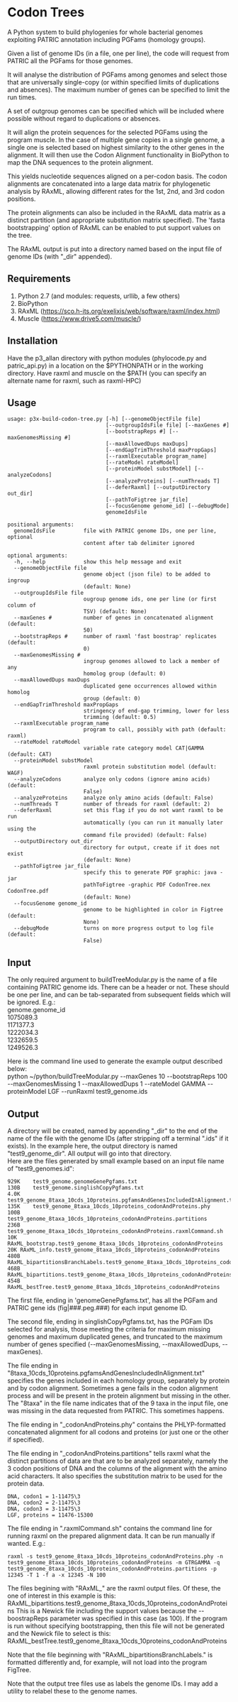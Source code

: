 Codon Trees
==========
A Python system to build phylogenies for whole bacterial genomes exploiting PATRIC annotation including PGFams (homology groups).

Given a list of genome IDs (in a file, one per line), the code will request from PATRIC all the PGFams for those genomes.

It will analyse the distribution of PGFams among genomes and select those that are universally single-copy (or within specified limits of duplications and absences).
The maximum number of genes can be specified to limit the run times.

A set of outgroup genomes can be specified which will be included where possible without regard to duplications or absences.

It will align the protein sequences for the selected PGFams using the program muscle.
In the case of multiple gene copies in a single genome, a single one is selected based on highest similarity to the other genes in the alignment.
It will then use the Codon Alignment functionality in BioPython to map the DNA sequences to the protein alignment. 

This yields nucleotide sequences aligned on a per-codon basis.
The codon alignments are concatenated into a large data matrix for phylogenetic analysis by RAxML, allowing different rates for the 
1st, 2nd, and 3rd codon positions.

The protein alignments can also be included in the RAxML data matrix as a distinct partition (and appropriate substitution matrix specified).
The 'fasta bootstrapping' option of RAxML can be enabled to put support values on the tree.

The RAxML output is put into a directory named based on the input file of genome IDs (with "_dir" appended).

Requirements
------------
1. Python 2.7 (and modules: requests, urllib, a few others)
2. BioPython
3. RAxML (https://sco.h-its.org/exelixis/web/software/raxml/index.html)
4. Muscle (https://www.drive5.com/muscle/)

Installation
------------
Have the p3_allan directory with python modules (phylocode.py and patric_api.py)
in a location on the $PYTHONPATH or in the working directory.
Have raxml and muscle on the $PATH (you can specify an alternate name for raxml, such as raxml-HPC)

Usage
-----
```
usage: p3x-build-codon-tree.py [-h] [--genomeObjectFile file]
                               [--outgroupIdsFile file] [--maxGenes #]
                               [--bootstrapReps #] [--maxGenomesMissing #]
                               [--maxAllowedDups maxDups]
                               [--endGapTrimThreshold maxPropGaps]
                               [--raxmlExecutable program_name]
                               [--rateModel rateModel]
                               [--proteinModel substModel] [--analyzeCodons]
                               [--analyzeProteins] [--numThreads T]
                               [--deferRaxml] [--outputDirectory out_dir]
                               [--pathToFigtree jar_file]
                               [--focusGenome genome_id] [--debugMode]
                               genomeIdsFile

positional arguments:
  genomeIdsFile         file with PATRIC genome IDs, one per line, optional
                        content after tab delimiter ignored

optional arguments:
  -h, --help            show this help message and exit
  --genomeObjectFile file
                        genome object (json file) to be added to ingroup
                        (default: None)
  --outgroupIdsFile file
                        ougroup genome ids, one per line (or first column of
                        TSV) (default: None)
  --maxGenes #          number of genes in concatenated alignment (default:
                        50)
  --bootstrapReps #     number of raxml 'fast boostrap' replicates (default:
                        0)
  --maxGenomesMissing #
                        ingroup genomes allowed to lack a member of any
                        homolog group (default: 0)
  --maxAllowedDups maxDups
                        duplicated gene occurrences allowed within homolog
                        group (default: 0)
  --endGapTrimThreshold maxPropGaps
                        stringency of end-gap trimming, lower for less
                        trimming (default: 0.5)
  --raxmlExecutable program_name
                        program to call, possibly with path (default: raxml)
  --rateModel rateModel
                        variable rate category model CAT|GAMMA (default: CAT)
  --proteinModel substModel
                        raxml protein substitution model (default: WAGF)
  --analyzeCodons       analyze only codons (ignore amino acids) (default:
                        False)
  --analyzeProteins     analyze only amino acids (default: False)
  --numThreads T        number of threads for raxml (default: 2)
  --deferRaxml          set this flag if you do not want raxml to be run
                        automatically (you can run it manually later using the
                        command file provided) (default: False)
  --outputDirectory out_dir
                        directory for output, create if it does not exist
                        (default: None)
  --pathToFigtree jar_file
                        specify this to generate PDF graphic: java -jar
                        pathToFigtree -graphic PDF CodonTree.nex CodonTree.pdf
                        (default: None)
  --focusGenome genome_id
                        genome to be highlighted in color in Figtree (default:
                        None)
  --debugMode           turns on more progress output to log file (default:
                        False)
```

Input
-----
The only required argument to buildTreeModular.py is the name of a file containing PATRIC genome ids.
There can be a header or not.
These should be one per line, and can be tab-separated from subsequent fields which will be ignored.
E.g.:  
genome.genome_id  
1075089.3  
1171377.3  
1222034.3  
1232659.5  
1249526.3  

Here is the command line used to generate the example output described below:  
python ~/python/buildTreeModular.py --maxGenes 10 --bootstrapReps 100 --maxGenomesMissing 1 --maxAllowedDups 1 --rateModel GAMMA --proteinModel LGF --runRaxml test9_genome.ids 

Output
------
A directory will be created, named by appending "_dir" to the end of the name of the file with the genome IDs (after stripping off a terminal ".ids" if it exists). In the example here, the output directory is named "test9_genome_dir".
All output will go into that directory.  
Here are the files generated by small example based on an input file name of "test9_genomes.id":

```
929K	test9_genome.genomeGenePgfams.txt  
130B	test9_genome.singlishCopyPgfams.txt  
4.0K	test9_genome_8taxa_10cds_10proteins.pgfamsAndGenesIncludedInAlignment.txt  
135K	test9_genome_8taxa_10cds_10proteins_codonAndProteins.phy  
100B	test9_genome_8taxa_10cds_10proteins_codonAndProteins.partitions  
236B	test9_genome_8taxa_10cds_10proteins_codonAndProteins.raxmlCommand.sh  
10K	RAxML_bootstrap.test9_genome_8taxa_10cds_10proteins_codonAndProteins  
20K	RAxML_info.test9_genome_8taxa_10cds_10proteins_codonAndProteins  
480B	RAxML_bipartitionsBranchLabels.test9_genome_8taxa_10cds_10proteins_codonAndProteins  
468B	RAxML_bipartitions.test9_genome_8taxa_10cds_10proteins_codonAndProteins  
454B	RAxML_bestTree.test9_genome_8taxa_10cds_10proteins_codonAndProteins  
```

The first file, ending in 'genomeGenePgfams.txt', has all the PGFam and PATRIC gene ids (fig|###.peg.###) for each input genome ID.

The second file, ending in singlishCopyPgfams.txt, has the PGFam IDs selected for analysis, those meeting the criteria for maximum missing genomes and maximum duplicated genes, and truncated to the maximum number of genes specified (--maxGenomesMissing, --maxAllowedDups, --maxGenes).

The file ending in "8taxa_10cds_10proteins.pgfamsAndGenesIncludedInAlignment.txt" specifies the genes included in each homology group, separately by protein and by codon alignment. Sometimes a gene fails in the codon alignment process and will be present in the protein alignment but missing in the other.
The "8taxa" in the file name indicates that of the 9 taxa in the input file, one was missing in the data requested from PATRIC. This sometimes happens.

The file ending in "_codonAndProteins.phy" contains the PHLYP-formatted concatenated alignment for all codons and proteins (or just one or the other if specified). 

The file ending in "_codonAndProteins.partitions" tells raxml what the distinct partitions of data are that are to be analyzed separately, namely the 3 codon positions of DNA and the columns of the alignment with the amino acid characters. It also specifies the substitution matrix to be used for the protein data.

```
DNA, codon1 = 1-11475\3  
DNA, codon2 = 2-11475\3  
DNA, codon3 = 3-11475\3  
LGF, proteins = 11476-15300  
```

The file ending in ".raxmlCommand.sh" contains the command line for running raxml on the prepared alignment data. It can be run manually if wanted. E.g.:

```
raxml -s test9_genome_8taxa_10cds_10proteins_codonAndProteins.phy -n test9_genome_8taxa_10cds_10proteins_codonAndProteins -m GTRGAMMA -q test9_genome_8taxa_10cds_10proteins_codonAndProteins.partitions -p 12345 -T 1 -f a -x 12345 -N 100
```

The files begining with "RAxML_" are the raxml output files. Of these, the one of interest in this example is this:
RAxML_bipartitions.test9_genome_8taxa_10cds_10proteins_codonAndProteins
This is a Newick file including the support values because the --boostrapReps parameter was specified in this case (as 100).
If the program is run without specifying bootstrapping, then this file will not be generated and the Newick file to select is this:
RAxML_bestTree.test9_genome_8taxa_10cds_10proteins_codonAndProteins

Note that the file beginning with "RAxML_bipartitionsBranchLabels." is formatted differently and, for example, will not load into the program FigTree.

Note that the output tree files use as labels the genome IDs. I may add a utility to relabel these to the genome names.
